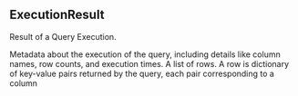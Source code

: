 ## ExecutionResult
Result of a Query Execution.

<ParamField path="metadata" type="text">
Metadata about the execution of the query, including details like column names,
row counts, and execution times.
</ParamField>
<ParamField path="rows" type="text">
A list of rows. A row is dictionary of key-value pairs returned by the query,
each pair corresponding to a column
</ParamField>
